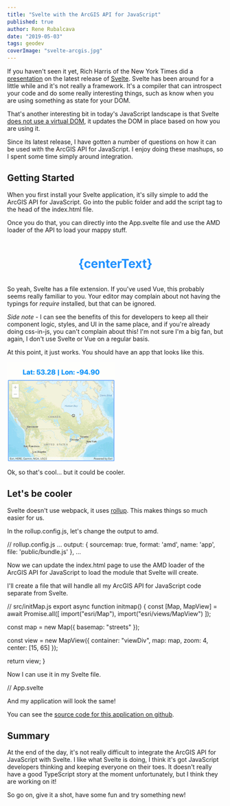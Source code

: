 ```yaml
---
title: "Svelte with the ArcGIS API for JavaScript"
published: true
author: Rene Rubalcava
date: "2019-05-03"
tags: geodev
coverImage: "svelte-arcgis.jpg"
---
```


If you haven't seen it yet, Rich Harris of the New York Times did a [presentation](https://www.youtube.com/watch?v=AdNJ3fydeao) on the latest release of [Svelte](https://svelte.dev/). Svelte has been around for a little while and it's not really a framework. It's a compiler that can introspect your code and do some really interesting things, such as know when you are using something as state for your DOM.

That's another interesting bit in today's JavaScript landscape is that Svelte [does not use a virtual DOM](https://svelte.dev/blog/virtual-dom-is-pure-overhead), it updates the DOM in place based on how you are using it.

Since its latest release, I have gotten a number of questions on how it can be used with the ArcGIS API for JavaScript. I enjoy doing these mashups, so I spent some time simply around integration.

## Getting Started

When you first install your Svelte application, it's silly simple to add the ArcGIS API for JavaScript. Go into the public folder and add the script tag to the head of the index.html file.

<head>
	<meta charset='utf8'>
	<meta name='viewport' content='width=device-width'>
	<title>Svelte app</title>
	<link rel='stylesheet' href='global.css'>
	<link rel='stylesheet' href='bundle.css'>
        <link rel="stylesheet" href="https://js.arcgis.com/4.11/esri/themes/light/main.css">
	<script src="https://js.arcgis.com/4.11/"></script>
</head>

Once you do that, you can directly into the App.svelte file and use the AMD loader of the API to load your mappy stuff.

<!-- src/App.svelte -->
<script>
    export let centerText;

    require(["esri/Map", "esri/views/MapView"], function(Map, MapView) {
        const map = new Map({
            basemap: "streets"
        });

        const view = new MapView({
            container: "viewDiv",
            map: map,
            zoom: 4,
            center: [15, 65] // longitude, latitude
        });

        view.watch('center', center => {
            const { latitude, longitude } = center;
            centerText = \`Lat: ${ latitude.toFixed(2)} | Lon: ${ longitude.toFixed(2) }\`;
        });
    });
</script>

<style>
    #root {
        display: flex;
        flex-direction: column;
        padding: 0;
        margin: 0;
        height: 100%;
        width: 100%;
    }
    #viewDiv {
        padding: 0;
        margin: 0;
        height: 100%;
        width: 100%;
    }
    h1 {
        width: 100%;
        text-align: center;
        color: dodgerblue;
    }
</style>

<div id="root">
    <h1>{centerText}</h1>
    <div id="viewDiv"></div>
</div>

So yeah, Svelte has a file extension. If you've used Vue, this probably seems really familiar to you. Your editor may complain about not having the typings for _require_ installed, but that can be ignored.

_Side note_ - I can see the benefits of this for developers to keep all their component logic, styles, and UI in the same place, and if you're already doing css-in-js, you can't complain about this! I'm not sure I'm a big fan, but again, I don't use Svelte or Vue on a regular basis.

At this point, it just works. You should have an app that looks like this.

![svelte and arcgis javascript api](images/svelte-jsapi.gif)

Ok, so that's cool... but it could be cooler.

## Let's be cooler

Svelte doesn't use webpack, it uses [rollup](https://rollupjs.org/guide/en). This makes things so much easier for us.

In the rollup.config.js, let's change the output to amd.

// rollup.config.js
...
output: {
  sourcemap: true,
  format: 'amd',
  name: 'app',
  file: 'public/bundle.js'
},
...

Now we can update the index.html page to use the AMD loader of the ArcGIS API for JavaScript to load the module that Svelte will create.

<script>
  // define app as a dojo package
  window.dojoConfig = {
    packages: [
      {
        name: 'app',
        location: window.location.pathname.substring(0, window.location.pathname.lastIndexOf('/')) + '/'
      }
    ]
  }
</script>
<script src="https://js.arcgis.com/4.11/"></script>
</head>
<body>
<script>
  require(['app/bundle']);
</script>
</body>

I'll create a file that will handle all my ArcGIS API for JavaScript code separate from Svelte.

// src/initMap.js
export async function initmap() {
  const [Map, MapView] = await Promise.all([
    import("esri/Map"),
    import("esri/views/MapView")
  ]);

  const map = new Map({
    basemap: "streets"
  });

  const view = new MapView({
    container: "viewDiv",
    map: map,
    zoom: 4,
    center: [15, 65]
  });

  return view;
}

Now I can use it in my Svelte file.

// App.svelte
<script>
	import { initmap } from "./initmap";

	export let centerText = "Loading...";

	const load = async () => {
	  const view = await initmap();
	  view.watch("center", center => {
	    const { latitude, longitude } = center;
	    centerText = \`Lat: ${latitude.toFixed(2)} | Lon: ${longitude.toFixed(2)}\`;
	  });
	};

	load();
</script>

And my application will look the same!

You can see the [source code for this application on github](https://github.com/odoe/jsapi-svelte).

## Summary

At the end of the day, it's not really difficult to integrate the ArcGIS API for JavaScript with Svelte. I like what Svelte is doing, I think it's got JavaScript developers thinking and keeping everyone on their toes. It doesn't really have a good TypeScript story at the moment unfortunately, but I think they are working on it!

So go on, give it a shot, have some fun and try something new!
